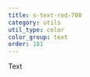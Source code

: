```yaml
---
title: s-text-red-700
category: utils
util_type: color
color_group: text
order: 181
---
```

<div class="s-text-red-700">Text</div>